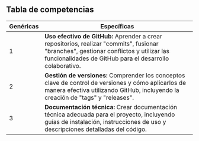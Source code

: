 ## Tabla de competencias

| Genéricas | Específicas |
|--|--|
| 1 | **Uso efectivo de GitHub:** Aprender a crear repositorios, realizar "commits", fusionar "branches", gestionar conflictos y utilizar las funcionalidades de GitHub para el desarrollo colaborativo. |
| 2 | **Gestión de versiones:** Comprender los conceptos clave de control de versiones y cómo aplicarlos de manera efectiva utilizando GitHub, incluyendo la creación de "tags" y "releases". |
| 3 | **Documentación técnica:** Crear documentación técnica adecuada para el proyecto, incluyendo guías de instalación, instrucciones de uso y descripciones detalladas del código. |
